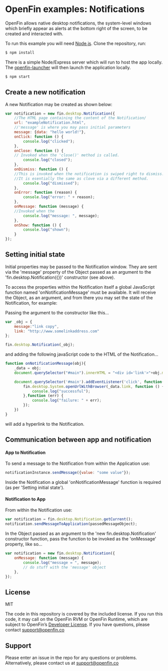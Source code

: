 # OpenFin examples: Notifications

OpenFin allows native desktop notifications, the system-level windows which briefly appear as alerts at the bottom right of the screen, to be created and interacted with. 

To run this example you will need [Node.js](https://nodejs.org/en/download). Clone the repository, run:

```javascript
$ npm install
```
There is a simple Node/Express server which will run to host the app locally. The [openfin-launcher](https://www.npmjs.com/package/openfin-launcher) will then launch the application locally.

```javascript
$ npm start
```

## Create a new notification
A new Notification may be created as shown below:

```javascript
var notification = new fin.desktop.Notification({
	//The HTML page containing the content of the Notification/
	url: "exampleNotification.html",
	//'message' is where you may pass initial parameters
	message: {data: "hello world!"},
	onClick: function () {
		console.log("clicked");
	},
	onClose: function () {
	// Invoked when the 'close()' method is called.
		console.log("closed");
	},
	onDismiss: function () {
	//This is invoked when the notification is swiped right to dismiss. 
	//It is esentially the same as clove via a different method.
		console.log("dismissed");
	},
	onError: function (reason) {
		console.log("error: " + reason);
	},
	onMessage: function (message) {
	//Invoked when the 
		console.log("message: ", message);
	},
	onShow: function () {
		console.log("shown");
	}
});
```
## Setting initial state
Initial properties may be passed to the Notification window. They are sent via the 'message' property of the Object passed as an argument to the 'fin.desktop.Notification({})' constructor (see above). 

To access the properties within the Notification itself a global JavaScript function named 'onNotificationMessage' must be available. It will receive the Object, as an argument, and from there you may set the state of the Notification, for example:

Passing the argument to the constructor like this...

```javascript
var _obj = {
	message:"link copy",
	link: "http://www.somelinkaddress.com"
};

fin.desktop.Notification(_obj);
```
and adding the following javaScript code to the HTML of the Notification...

```javascript
function onNotificationMessage(obj){
    _data = obj;
    document.querySelector("#main").innerHTML = "<div id='link'>"+obj.message+" </div>";

    document.querySelector('#main').addEventListener('click', function(e){
        fin.desktop.System.openUrlWithBrowser(_data.link, function () {
            console.log("successful");
        },function (err) {
            console.log("failure: " + err);
        });
    })
}

```

will add a hyperlink to the Notification.

## Communication between app and notification
#### App to Notification
To send a message to the Notification from within the Application use:

```javascript
notificationInstance.sendMessage({value: "some value"});
```
 Inside the Notification a global 'onNotificationMessage' function is required (as per 'Setting initial state'). 

#### Notification to App
From within the Notification use:

```javascript
var notification = fin.desktop.Notification.getCurrent();
notification.sendMessageToApplication(passedMessageObject);
```
In the Object passed as an argument to the 'new fin.desktop.Notification' constructor function, pass the function to be invoked as the 'onMessage' property, like so...

```javascript
var notification = new fin.desktop.Notification({
	onMessage: function (message) {
		console.log("message = ", message);
		// do stuff with the 'message' object
	},
});
```
## License
MIT

The code in this repository is covered by the included license.  If you run this code, it may call on the OpenFin RVM or OpenFin Runtime, which are subject to OpenFin’s [Developer License](https://openfin.co/developer-agreement/). If you have questions, please contact support@openfin.co

## Support
Please enter an issue in the repo for any questions or problems. Alternatively, please contact us at support@openfin.co 
